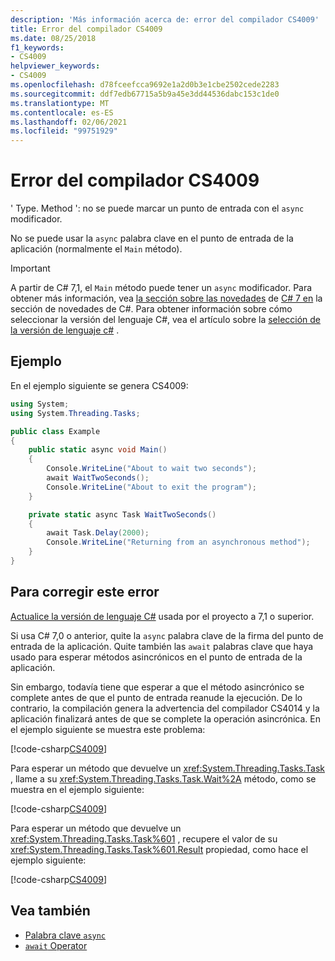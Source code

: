 ```yaml
---
description: 'Más información acerca de: error del compilador CS4009'
title: Error del compilador CS4009
ms.date: 08/25/2018
f1_keywords:
- CS4009
helpviewer_keywords:
- CS4009
ms.openlocfilehash: d78fceefcca9692e1a2d0b3e1cbe2502cede2283
ms.sourcegitcommit: ddf7edb67715a5b9a45e3dd44536dabc153c1de0
ms.translationtype: MT
ms.contentlocale: es-ES
ms.lasthandoff: 02/06/2021
ms.locfileid: "99751929"
---
```

# <a name="compiler-error-cs4009"></a>Error del compilador CS4009

' Type. Method ': no se puede marcar un punto de entrada con el `async` modificador.

No se puede usar la `async` palabra clave en el punto de entrada de la aplicación (normalmente el `Main` método).

> [!IMPORTANT]
> A partir de C# 7,1, el `Main` método puede tener un `async` modificador. Para obtener más información, vea [la sección sobre las novedades](../whats-new/csharp-7.md#async-main) de [C# 7 en](../whats-new/csharp-7.md) la sección de novedades de C#. Para obtener información sobre cómo seleccionar la versión del lenguaje C#, vea el artículo sobre la [selección de la versión de lenguaje c#](../language-reference/configure-language-version.md) .

## <a name="example"></a>Ejemplo

En el ejemplo siguiente se genera CS4009:

```csharp
using System;
using System.Threading.Tasks;

public class Example
{
    public static async void Main()
    {
        Console.WriteLine("About to wait two seconds");
        await WaitTwoSeconds();
        Console.WriteLine("About to exit the program");
    }

    private static async Task WaitTwoSeconds()
    {
        await Task.Delay(2000);
        Console.WriteLine("Returning from an asynchronous method");
    }
}
```

## <a name="to-correct-this-error"></a>Para corregir este error

[Actualice la versión de lenguaje C#](../language-reference/configure-language-version.md) usada por el proyecto a 7,1 o superior.

Si usa C# 7,0 o anterior, quite la `async` palabra clave de la firma del punto de entrada de la aplicación. Quite también las `await` palabras clave que haya usado para esperar métodos asincrónicos en el punto de entrada de la aplicación.

Sin embargo, todavía tiene que esperar a que el método asincrónico se complete antes de que el punto de entrada reanude la ejecución. De lo contrario, la compilación genera la advertencia del compilador CS4014 y la aplicación finalizará antes de que se complete la operación asincrónica. En el ejemplo siguiente se muestra este problema:

[!code-csharp[CS4009](~/samples/snippets/csharp/misc/cs4009-1.cs)]

Para esperar un método que devuelve un <xref:System.Threading.Tasks.Task> , llame a su <xref:System.Threading.Tasks.Task.Wait%2A> método, como se muestra en el ejemplo siguiente:

[!code-csharp[CS4009](~/samples/snippets/csharp/misc/cs4009-2.cs)]

Para esperar un método que devuelve un <xref:System.Threading.Tasks.Task%601> , recupere el valor de su <xref:System.Threading.Tasks.Task%601.Result> propiedad, como hace el ejemplo siguiente:

[!code-csharp[CS4009](~/samples/snippets/csharp/misc/cs4009-3.cs)]

## <a name="see-also"></a>Vea también

- [Palabra clave `async`](../language-reference/keywords/async.md)
- [`await` Operator](../language-reference/operators/await.md)
